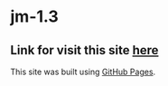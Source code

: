 # jm-1.3

## Link for visit this site [here](https://tilektekinov.github.io/jm-1.3/)

This site was built using [GitHub Pages](https://pages.github.com/).